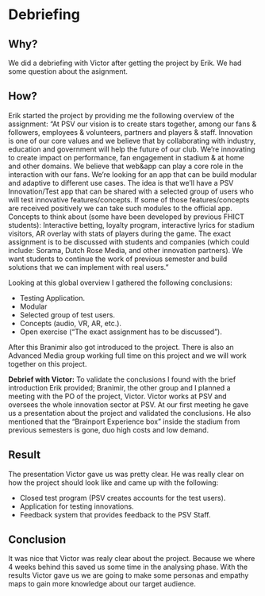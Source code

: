# Debriefing

## Why?

We did a debriefing with Victor after getting the project by Erik. We had some question about the asignment.

## How?

Erik started the project by providing me the following overview of the assignment:
“At PSV our vision is to create stars together, among our fans & followers, employees &
volunteers, partners and players & staff. Innovation is one of our core values and we believe
that by collaborating with industry, education and government will help the future of our
club. We’re innovating to create impact on performance, fan engagement in stadium & at
home and other domains. We believe that web&app can play a core role in the interaction
with our fans. We’re looking for an app that can be build modular and adaptive to different
use cases. The idea is that we’ll have a PSV Innovation/Test app that can be shared with a
selected group of users who will test innovative features/concepts. If some of
those features/concepts are received positively we can take such modules to the official
app. Concepts to think about (some have been developed by previous FHICT students):
Interactive betting, loyalty program, interactive lyrics for stadium visitors, AR overlay with
stats of players during the game. The exact assignment is to be discussed with students and
companies (which could include: Sorama, Dutch Rose Media, and other innovation partners).
We want students to continue the work of previous semester and build solutions that we can
implement with real users.”

Looking at this global overview I gathered the following conclusions:

- Testing Application.
- Modular
- Selected group of test users.
- Concepts (audio, VR, AR, etc.).
- Open exercise (“The exact assignment has to be discussed”).

After this Branimir also got introduced to the project.
There is also an Advanced Media group working full time on this project and we will work
together on this project.

**Debrief with Victor:**
To validate the conclusions I found with the brief introduction Erik provided; Branimir, the
other group and I planned a meeting with the PO of the project, Victor.
Victor works at PSV and oversees the whole innovation sector at PSV. At our first meeting he
gave us a presentation about the project and validated the conclusions. He also mentioned
that the “Brainport Experience box” inside the stadium from previous semesters is gone, duo
high costs and low demand.

## Result

The presentation Victor gave us was pretty clear. He was really clear on how the project should look like and came up with the following:

- Closed test program (PSV creates accounts for the test users).
- Application for testing innovations.
- Feedback system that provides feedback to the PSV Staff.

## Conclusion

It was nice that Victor was realy clear about the project. Because we where 4 weeks behind this saved us some time in the analysing phase. With the results Victor gave us we are going to make some personas and empathy maps to gain more knowledge about our target audience.
